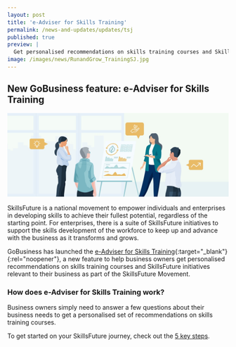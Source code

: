 ```yaml
---
layout: post
title: 'e-Adviser for Skills Training'
permalink: /news-and-updates/updates/tsj
published: true
preview: |
  Get personalised recommendations on skills training courses and SkillsFuture initiatives relevant to your business as part of the SkillsFuture Movement.
image: /images/news/RunandGrow_TrainingSJ.jpg
---
```


## New GoBusiness feature: e-Adviser for Skills Training

![e-Adviser for Skills Training](/images/news/RunandGrow_TrainingSJ.jpg)

SkillsFuture is a national movement to empower individuals and enterprises in developing skills to achieve their fullest potential, regardless of the starting point. For enterprises, there is a suite of SkillsFuture initiatives to support the skills development of the workforce to keep up and advance with the business as it transforms and grows.

GoBusiness has launched the [e-Adviser for Skills Training](https://eadviser.gobusiness.gov.sg/skillstraining?src=news_and_update){:target="_blank"}{:rel="noopener"}, a new feature to help business owners get personalised recommendations on skills training courses and SkillsFuture initiatives relevant to their business as part of the SkillsFuture Movement.

### How does e-Adviser for Skills Training work?

Business owners simply need to answer a few questions about their business needs to get a personalised set of recommendations on skills training courses.

To get started on your SkillsFuture journey, check out the [5 key steps](/skillsfuture-for-enterprise/?src=news_and_update).

<script src="/jquery/jquery.min.js"></script>
<script src="/jquery/bp-menu-new-tab.js"></script>
